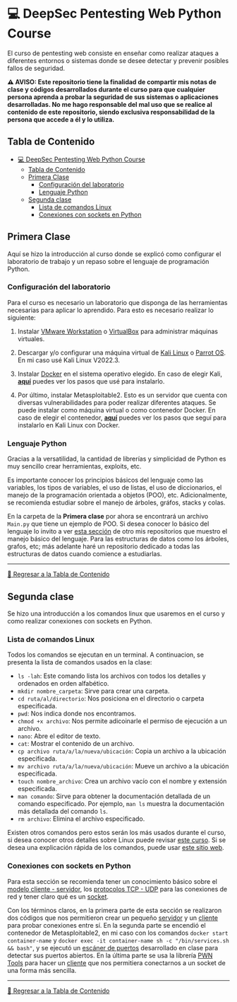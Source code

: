 # :computer: DeepSec Pentesting Web Python Course
El curso de pentesting web consiste en enseñar como realizar ataques a diferentes entornos o sistemas donde se desee detectar y prevenir posibles fallos de seguridad. 

**:warning: AVISO: Este repositorio tiene la finalidad de compartir mis notas de clase y códigos desarrollados durante el curso para que cualquier persona aprenda a probar la seguridad de sus sistemas o aplicaciones desarrolladas. No me hago responsable del mal uso que se realice al contenido de este repositorio, siendo exclusiva responsabilidad de la persona que accede a él y lo utiliza.**

## Tabla de Contenido
- [:computer: DeepSec Pentesting Web Python Course](#computer-deepsec-pentesting-web-python-course)
  - [Tabla de Contenido](#tabla-de-contenido)
  - [Primera Clase](#primera-clase)
    - [Configuración del laboratorio](#configuración-del-laboratorio)
    - [Lenguaje Python](#lenguaje-python)
  - [Segunda clase](#segunda-clase)
    - [Lista de comandos Linux](#lista-de-comandos-linux)
    - [Conexiones con sockets en Python](#conexiones-con-sockets-en-python)

## Primera Clase
Aquí se hizo la introducción al curso donde se explicó como configurar el laboratorio de trabajo y un repaso sobre el lenguaje de programación Python.
### Configuración del laboratorio
Para el curso es necesario un laboratorio que disponga de las herramientas necesarias para aplicar lo aprendido. Para esto es necesario realizar lo siguiente:

1. Instalar [VMware Workstation](https://www.vmware.com/uk/products/workstation-player/workstation-player-evaluation.html) o [VirtualBox](https://www.virtualbox.org/) para administrar máquinas virtuales.

2. Descargar y/o configurar una máquina virtual de [Kali Linux](https://www.kali.org/get-kali/#kali-virtual-machines) o [Parrot OS](https://www.parrotsec.org/download/). En mi caso usé Kali Linux V2022.3.

3. Instalar [Docker](https://docs.docker.com/get-started/) en el sistema operativo elegido. En caso de elegir Kali, [**aquí**](./Clase%201/Docker.md) puedes ver los pasos que usé para instalarlo.

4. Por último, instalar Metasploitable2. Esto es un servidor que cuenta con diversas vulnerabilidades para poder realizar diferentes ataques. Se puede instalar como máquina virtual o como contenedor Docker. En caso de elegir el contenedor, [**aquí**](./Clase%201/Metasploitable.md) puedes ver los pasos que seguí para instalarlo en Kali Linux con Docker.

### Lenguaje Python
Gracias a la versatilidad, la cantidad de librerías y simplicidad de Python es muy sencillo crear herramientas, exploits, etc.

Es importante conocer los principios básicos del lenguaje como las variables, los tipos de variables, el uso de listas, el uso de diccionarios, el manejo de la programación orientada a objetos (POO), etc. Adicionalmente, se recomienda estudiar sobre el manejo de árboles, gráfos, stacks y colas. 

En la carpeta de la **Primera clase** por ahora se encontrará un archivo `Main.py` que tiene un ejemplo de POO. Si desea conocer lo básico del lenguaje lo invito a ver [esta sección](https://github.com/J4ckDev/MisionTic2022/tree/main/Ciclo1) de otro mis repositorios que muestro el manejo básico del lenguaje. Para las estructuras de datos como los árboles, grafos, etc; más adelante haré un repositorio dedicado a todas las estructuras de datos cuando comience a estudiarlas.

___

[:arrow_up_small: Regresar a la Tabla de Contenido](#tabla-de-contenido)

## Segunda clase
Se hizo una introducción a los comandos linux que usaremos en el curso y como realizar conexiones con sockets en Python.

### Lista de comandos Linux
Todos los comandos se ejecutan en un terminal. A continuacion, se presenta la lista de comandos usados en la clase:

- `ls -lah`: Este comando lista los archivos con todos los detalles y ordenados en orden alfabético.
- `mkdir nombre_carpeta`: Sirve para crear una carpeta.
- `cd ruta/al/directorio`: Nos posiciona en el directorio o carpeta especificada.
- `pwd`: Nos indica donde nos encontramos.
- `chmod +x archivo`: Nos permite adicoinarle el permiso de ejecución a un archivo.
- `nano`: Abre el editor de texto.
- `cat`: Mostrar el contenido de un archivo.
- `cp archivo ruta/a/la/nueva/ubicación`: Copia un archivo a la ubicación especificada.
- `mv archivo ruta/a/la/nueva/ubicación`: Mueve un archivo a la ubicación especificada.
- `touch nombre_archivo`: Crea un archivo vacío con el nombre y extensión especificada.
- `man comando`: Sirve para obtener la documentación detallada de un comando especificado. Por ejemplo, `man ls` muestra la documentación más detallada del comando `ls`.
- `rm archivo`: Elimina el archivo especificado.

Existen otros comandos pero estos serán los más usados durante el curso, si desea conocer otros detalles sobre Linux puede revisar [este curso](https://www.netacad.com/es/courses/os-it/ndg-linux-essentials). Si se desea una explicación rápida de los comandos, puede usar [este sitio web](https://explainshell.com/). 

### Conexiones con sockets en Python
Para esta sección se recomienda tener un conocimiento básico sobre el [modelo cliente - servidor](https://blog.infranetworking.com/modelo-cliente-servidor/), los [protocolos TCP - UDP](https://ccnadesdecero.es/capa-transporte-definicion-y-funciones/) para las conexiones de red y tener claro qué es un [socket](https://www.redeszone.net/tutoriales/configuracion-puertos/que-es-socket-tcp-udp-diferencias-puertos/).

Con los términos claros, en la primera parte de esta sección se realizaron dos códigos que nos permitieron crear un pequeño [servidor](./Clase%202/Server.md) y un [cliente](./Clase%202/Clients.md#cliente-con-librería-socket) para probar conexiones entre sí. En la segunda parte se encendió el contenedor de Metasploitable2, en mi caso con los comandos `docker start container-name` y `docker exec -it container-name sh -c "/bin/services.sh && bash"`, y se ejecutó un [escáner de puertos](./Clase%202/PortScanner.md) desarrollado en clase para detectar sus puertos abiertos. En la última parte se usa la librería [PWN Tools](https://github.com/Gallopsled/pwntools#readme) para hacer un [cliente](./Clase%202/Clients.md#cliente-con-librería-pwn) que nos permitiera conectarnos a un socket de una forma más sencilla.

___

[:arrow_up_small: Regresar a la Tabla de Contenido](#tabla-de-contenido)